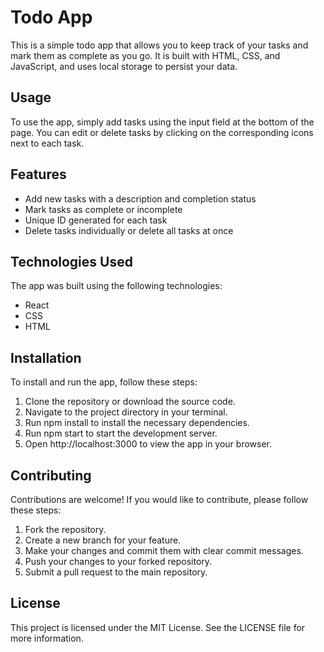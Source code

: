# Todo App

This is a simple todo app that allows you to keep track of your tasks and mark them as complete as you go. It is built with HTML, CSS, and JavaScript, and uses local storage to persist your data.

## Usage

To use the app, simply add tasks using the input field at the bottom of the page. You can edit or delete tasks by clicking on the corresponding icons next to each task.

## Features

- Add new tasks with a description and completion status
- Mark tasks as complete or incomplete
- Unique ID generated for each task
- Delete tasks individually or delete all tasks at once

## Technologies Used
The app was built using the following technologies:
- React
- CSS
- HTML

## Installation
To install and run the app, follow these steps:

1. Clone the repository or download the source code.
2. Navigate to the project directory in your terminal.
3. Run npm install to install the necessary dependencies.
4. Run npm start to start the development server.
5. Open http://localhost:3000 to view the app in your browser.

## Contributing
Contributions are welcome! If you would like to contribute, please follow these steps:

1. Fork the repository.
2. Create a new branch for your feature.
3. Make your changes and commit them with clear commit messages.
4. Push your changes to your forked repository.
5. Submit a pull request to the main repository.


## License
This project is licensed under the MIT License. See the LICENSE file for more information.
